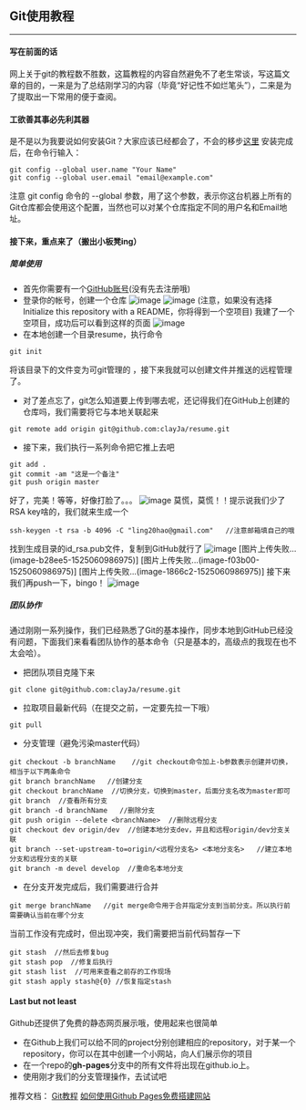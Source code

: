 ## Git使用教程
---
#### 写在前面的话
网上关于git的教程数不胜数，这篇教程的内容自然避免不了老生常谈，写这篇文章的目的，一来是为了总结刚学习的内容（毕竟“好记性不如烂笔头”），二来是为了提取出一下常用的便于查阅。
#### 工欲善其事必先利其器
是不是以为我要说如何安装Git？大家应该已经都会了，不会的移步[这里](https://blog.csdn.net/clayja/article/details/61420955)
安装完成后，在命令行输入：
```
git config --global user.name "Your Name"
git config --global user.email "email@example.com"
```
注意 git config 命令的 --global 参数，用了这个参数，表示你这台机器上所有的Git仓库都会使用这个配置，当然也可以对某个仓库指定不同的用户名和Email地址。
#### 接下来，重点来了（搬出小板凳ing）
##### 简单使用
+ 首先你需要有一个[GitHub账号](https://github.com/)(没有先去注册哦)
+ 登录你的帐号，创建一个仓库
![image](http://upload-images.jianshu.io/upload_images/11218971-c9d7841555a2cdb6.png?imageMogr2/auto-orient/strip%7CimageView2/2/w/1240)
![image](http://upload-images.jianshu.io/upload_images/11218971-0cfc9a956591f7c0.png?imageMogr2/auto-orient/strip%7CimageView2/2/w/1240)
(注意，如果没有选择Initialize this repository with a README，你将得到一个空项目)
我建了一个空项目，成功后可以看到这样的页面
![image](http://upload-images.jianshu.io/upload_images/11218971-aef445ca2a942f19.png?imageMogr2/auto-orient/strip%7CimageView2/2/w/1240)
+ 在本地创建一个目录resume，执行命令
```
git init
```
将该目录下的文件变为可git管理的 ，接下来我就可以创建文件并推送的远程管理了。

+ 对了差点忘了，git怎么知道要上传到哪去呢，还记得我们在GitHub上创建的仓库吗，我们需要将它与本地关联起来
```
git remote add origin git@github.com:clayJa/resume.git
```
+ 接下来，我们执行一系列命令把它推上去吧
```
git add . 
git commit -am "这是一个备注"
git push origin master
```
好了，完美！等等，好像打脸了。。。
![image](http://upload-images.jianshu.io/upload_images/11218971-f42f1033dbc227ed.png?imageMogr2/auto-orient/strip%7CimageView2/2/w/1240)
莫慌，莫慌！！提示说我们少了RSA key啥的，我们就来生成一个
```
ssh-keygen -t rsa -b 4096 -C "ling20hao@gmail.com"   //注意邮箱填自己的哦
```
找到生成目录的id_rsa.pub文件，复制到GitHub就行了
![image](http://upload-images.jianshu.io/upload_images/11218971-05fbe662e3422758.png?imageMogr2/auto-orient/strip%7CimageView2/2/w/1240)
[图片上传失败...(image-b28ee5-1525060986975)]
[图片上传失败...(image-f03b00-1525060986975)]
[图片上传失败...(image-1866c2-1525060986975)]
接下来我们再push一下，bingo！
![image](http://upload-images.jianshu.io/upload_images/11218971-f30345c1e14b1204.png?imageMogr2/auto-orient/strip%7CimageView2/2/w/1240)
##### 团队协作
通过刚刚一系列操作，我们已经熟悉了Git的基本操作，同步本地到GitHub已经没有问题，下面我们来看看团队协作的基本命令（只是基本的，高级点的我现在也不太会哈）。
+ 把团队项目克隆下来
```
git clone git@github.com:clayJa/resume.git
```
+ 拉取项目最新代码（在提交之前，一定要先拉一下哦）
```
git pull
```
+ 分支管理（避免污染master代码）
```
git checkout -b branchName    //git checkout命令加上-b参数表示创建并切换，相当于以下两条命令
git branch branchName   //创建分支
git checkout branchName  //切换分支，切换到master，后面分支名改为master即可
git branch  //查看所有分支
git branch -d branchName   //删除分支
git push origin --delete <branchName>  //删除远程分支
git checkout dev origin/dev  //创建本地分支dev，并且和远程origin/dev分支关联
git branch --set-upstream-to=origin/<远程分支名> <本地分支名>   //建立本地分支和远程分支的关联
git branch -m devel develop  //重命名本地分支
```
+ 在分支开发完成后，我们需要进行合并
``` 
git merge branchName   //git merge命令用于合并指定分支到当前分支。所以执行前需要确认当前在哪个分支
```
当前工作没有完成时，但出现冲突，我们需要把当前代码暂存一下
```
git stash  //然后去修复bug
git stash pop  //修复后执行
git stash list  //可用来查看之前存的工作现场
git stash apply stash@{0} //恢复指定stash
```
#### Last but not least
Github还提供了免费的静态网页展示哦，使用起来也很简单
*  在Github上我们可以给不同的project分别创建相应的repository，对于某一个repository，你可以在其中创建一个小网站，向人们展示你的项目
*   在一个repo的**gh-pages**分支中的所有文件将出现在github.io上。
* 使用刚才我们的分支管理操作，去试试吧

推荐文档：
[Git教程](https://lvwzhen.gitbooks.io/git-tutorial/content/)
[如何使用Github Pages免费搭建网站](https://www.jianshu.com/p/6cabb41495c8)






